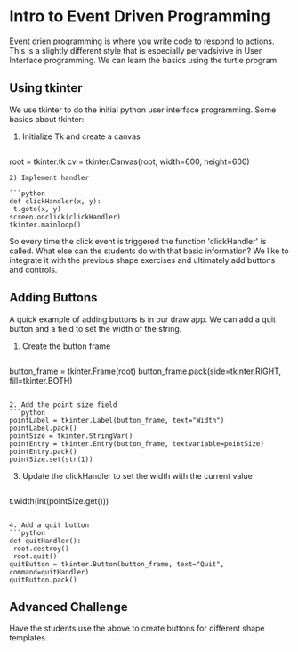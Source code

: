 # Intro to Event Driven Programming
Event drien programming is where you write code to respond to actions.
This is a slightly different style that is especially pervadsivive in
User Interface programming. We can learn the basics using the turtle program.

## Using tkinter
We use tkinter to do the initial python user interface programming.
Some basics about tkinter:
1) Initialize Tk and create a canvas

   ```python
root = tkinter.tk
cv = tkinter.Canvas(root, width=600, height=600)
   ```
2) Implement handler

   ```python
def clickHandler(x, y):
    t.goto(x, y)
screen.onclick(clickHandler)
tkinter.mainloop()
   ```

So every time the click event is triggered the function 'clickHandler' is called.
What else can the students do with that basic information? We like to integrate
it with the previous shape exercises and ultimately add buttons and controls.

## Adding Buttons
A quick example of adding buttons is in our draw app.  We can add a quit button
and a field to set the width of the string.

1. Create the button frame
   ```python
button_frame = tkinter.Frame(root)
button_frame.pack(side=tkinter.RIGHT, fill=tkinter.BOTH)
   ```

2. Add the point size field
   ```python
pointLabel = tkinter.Label(button_frame, text="Width")
pointLabel.pack()
pointSize = tkinter.StringVar()
pointEntry = tkinter.Entry(button_frame, textvariable=pointSize)
pointEntry.pack()
pointSize.set(str(1))
   ```

3. Update the clickHandler to set the width with the current value
   ```python
t.width(int(pointSize.get()))
   ```

4. Add a quit button
   ```python
def quitHandler():
    root.destroy()
    root.quit()
quitButton = tkinter.Button(button_frame, text="Quit", command=quitHandler)
quitButton.pack()
   ```

## Advanced Challenge
Have the students use the above to create buttons for different shape templates.
